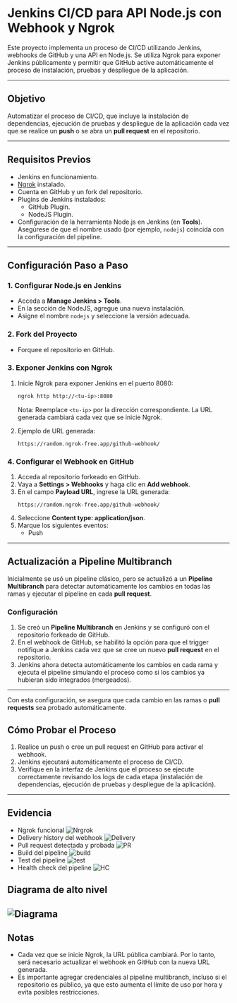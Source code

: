 # Jenkins CI/CD para API Node.js con Webhook y Ngrok

Este proyecto implementa un proceso de CI/CD utilizando Jenkins, webhooks de GitHub y una API en Node.js. Se utiliza Ngrok para exponer Jenkins públicamente y permitir que GitHub active automáticamente el proceso de instalación, pruebas y despliegue de la aplicación.

---

## Objetivo

Automatizar el proceso de CI/CD, que incluye la instalación de dependencias, ejecución de pruebas y despliegue de la aplicación cada vez que se realice un **push** o se abra un **pull request** en el repositorio.

---

## Requisitos Previos

- Jenkins en funcionamiento.
- [Ngrok](https://ngrok.com/) instalado.
- Cuenta en GitHub y un fork del repositorio.
- Plugins de Jenkins instalados:
  - GitHub Plugin.
  - NodeJS Plugin.
- Configuración de la herramienta Node.js en Jenkins (en **Tools**). Asegúrese de que el nombre usado (por ejemplo, `nodejs`) coincida con la configuración del pipeline.

---

## Configuración Paso a Paso

### 1. Configurar Node.js en Jenkins

- Acceda a **Manage Jenkins > Tools**.
- En la sección de NodeJS, agregue una nueva instalación.
- Asigne el nombre `nodejs` y seleccione la versión adecuada.

### 2. Fork del Proyecto

- Forquee el repositorio en GitHub.

### 3. Exponer Jenkins con Ngrok

1. Inicie Ngrok para exponer Jenkins en el puerto 8080:
   ```bash
   ngrok http http://<tu-ip>:8080
   ```
   Nota: Reemplace `<tu-ip>` por la dirección correspondiente. La URL generada cambiará cada vez que se inicie Ngrok.

2. Ejemplo de URL generada:
   ```
   https://random.ngrok-free.app/github-webhook/
   ```

### 4. Configurar el Webhook en GitHub

1. Acceda al repositorio forkeado en GitHub.
2. Vaya a **Settings > Webhooks** y haga clic en **Add webhook**.
3. En el campo **Payload URL**, ingrese la URL generada:
   ```
   https://random.ngrok-free.app/github-webhook/
   ```
4. Seleccione **Content type: application/json**.
5. Marque los siguientes eventos:
   - Push

---

## Actualización a Pipeline Multibranch

Inicialmente se usó un pipeline clásico, pero se actualizó a un **Pipeline Multibranch** para detectar automáticamente los cambios en todas las ramas y ejecutar el pipeline en cada **pull request**.

### Configuración

1. Se creó un **Pipeline Multibranch** en Jenkins y se configuró con el repositorio forkeado de GitHub.
2. En el webhook de GitHub, se habilitó la opción para que el trigger notifique a Jenkins cada vez que se cree un nuevo **pull request** en el repositorio.
3. Jenkins ahora detecta automáticamente los cambios en cada rama y ejecuta el pipeline simulando el proceso como si los cambios ya hubieran sido integrados (mergeados).

---

Con esta configuración, se asegura que cada cambio en las ramas o **pull requests** sea probado automáticamente.

## Cómo Probar el Proceso

1. Realice un push o cree un pull request en GitHub para activar el webhook.
2. Jenkins ejecutará automáticamente el proceso de CI/CD.
3. Verifique en la interfaz de Jenkins que el proceso se ejecute correctamente revisando los logs de cada etapa (instalación de dependencias, ejecución de pruebas y despliegue de la aplicación).

---

## Evidencia
- Ngrok funcional
![Nrgrok](media/ngrok.png)
- Delivery history del webhook
![Delivery](/media/delivery.png)
- Pull request detectada y probada
![PR](/media/PR.png)
- Build del pipeline
![build](/media/build.png)
- Test del pipeline
![test](/media/test.png)
- Health check del pipeline
![HC](/media/HC.png)

## Diagrama de alto nivel
![Diagrama](/media/diagrama.png)
---
## Notas

- Cada vez que se inicie Ngrok, la URL pública cambiará. Por lo tanto, será necesario actualizar el webhook en GitHub con la nueva URL generada.
- Es importante agregar credenciales al pipeline multibranch, incluso si el repositorio es público, ya que esto aumenta el límite de uso por hora y evita posibles restricciones.
